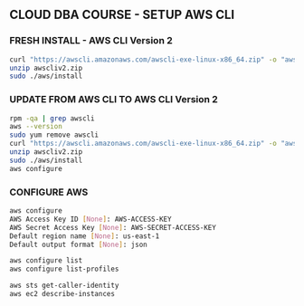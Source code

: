 ## CLOUD DBA COURSE -  SETUP AWS CLI


### FRESH INSTALL - AWS CLI Version 2
```sh
curl "https://awscli.amazonaws.com/awscli-exe-linux-x86_64.zip" -o "awscliv2.zip"
unzip awscliv2.zip
sudo ./aws/install
```


### UPDATE FROM AWS CLI TO AWS CLI Version 2
```sh
rpm -qa | grep awscli
aws --version
sudo yum remove awscli
curl "https://awscli.amazonaws.com/awscli-exe-linux-x86_64.zip" -o "awscliv2.zip"
unzip awscliv2.zip
sudo ./aws/install
aws configure
```


### CONFIGURE AWS
```sh
aws configure
AWS Access Key ID [None]: AWS-ACCESS-KEY
AWS Secret Access Key [None]: AWS-SECRET-ACCESS-KEY
Default region name [None]: us-east-1
Default output format [None]: json

aws configure list
aws configure list-profiles

aws sts get-caller-identity
aws ec2 describe-instances
```
